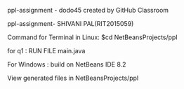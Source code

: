 ppl-assignment - dodo45 created by GitHub Classroom

ppl-assignment- SHIVANI PAL(RIT2015059)

Command for Terminal in Linux: $cd NetBeansProjects/ppl

for q1 : RUN FILE main.java

For Windows : build on NetBeans IDE 8.2

View generated files in NetBeansProjects/ppl
